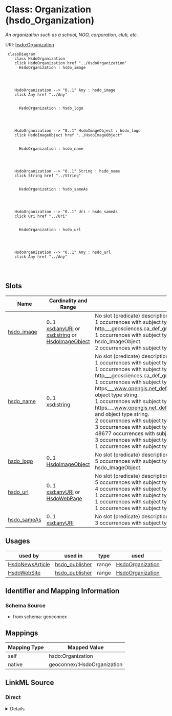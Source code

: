 

# Class: Organization (hsdo_Organization)


_An organization such as a school, NGO, corporation, club, etc._





URI: [hsdo:Organization](http://schema.org/Organization)






```mermaid
 classDiagram
    class HsdoOrganization
    click HsdoOrganization href "../HsdoOrganization"
      HsdoOrganization : hsdo_image
        
          
    
    
    HsdoOrganization --> "0..1" Any : hsdo_image
    click Any href "../Any"

        
      HsdoOrganization : hsdo_logo
        
          
    
    
    HsdoOrganization --> "0..1" HsdoImageObject : hsdo_logo
    click HsdoImageObject href "../HsdoImageObject"

        
      HsdoOrganization : hsdo_name
        
          
    
    
    HsdoOrganization --> "0..1" String : hsdo_name
    click String href "../String"

        
      HsdoOrganization : hsdo_sameAs
        
          
    
    
    HsdoOrganization --> "0..1" Uri : hsdo_sameAs
    click Uri href "../Uri"

        
      HsdoOrganization : hsdo_url
        
          
    
    
    HsdoOrganization --> "0..1" Any : hsdo_url
    click Any href "../Any"

        
      
```




<!-- no inheritance hierarchy -->


## Slots

| Name | Cardinality and Range | Description | Inheritance |
| ---  | --- | --- | --- |
| [hsdo_image](../slots/hsdo_image.md) | 0..1 <br/> [xsd:anyURI](xsd:anyURI)&nbsp;or&nbsp;<br />[xsd:string](xsd:string)&nbsp;or&nbsp;<br />[HsdoImageObject](../classes/HsdoImageObject.md) | No slot (predicate) description specified <br/> 1 occurrences with subject type http___geosciences.ca_def_groundwater#GW_HydrogeoUnit and object type string.<br/>1 occurrences with subject type hsdo_Organization and object type hsdo_ImageObject.<br/>2 occurrences with subject type hsdo_NewsArticle and object type uri. | direct |
| [hsdo_name](../slots/hsdo_name.md) | 0..1 <br/> [xsd:string](xsd:string) | No slot (predicate) description specified <br/> 1 occurrences with subject type rdfs_Resource and object type string.<br/>1 occurrences with subject type http___geosciences.ca_def_groundwater#GW_HydrogeoUnit and object type string.<br/>1 occurrences with subject type https___www.opengis.net_def_appschema_hy_features_hyf_HY_Catchment and object type string.<br/>1 occurrences with subject type https___www.opengis.net_def_appschema_hy_features_hyf_HY_HydrometricNetwork and object type string.<br/>2 occurrences with subject type hsdo_Person and object type string.<br/>3 occurrences with subject type hsdo_Organization and object type string.<br/>48677 occurrences with subject type hsdo_WebPage and object type string.<br/>3 occurrences with subject type hsdo_ListItem and object type string.<br/>1 occurrences with subject type hsdo_WebSite and object type string. | direct |
| [hsdo_logo](../slots/hsdo_logo.md) | 0..1 <br/> [HsdoImageObject](../classes/HsdoImageObject.md) | No slot (predicate) description specified <br/> 5 occurrences with subject type hsdo_Organization and object type hsdo_ImageObject. | direct |
| [hsdo_url](../slots/hsdo_url.md) | 0..1 <br/> [xsd:anyURI](xsd:anyURI)&nbsp;or&nbsp;<br />[HsdoWebPage](../classes/HsdoWebPage.md) | No slot (predicate) description specified <br/> 5 occurrences with subject type hsdo_ImageObject and object type uri.<br/>4 occurrences with subject type hsdo_WebPage and object type hsdo_WebPage.<br/>1 occurrences with subject type hsdo_Organization and object type hsdo_WebPage.<br/>1 occurrences with subject type hsdo_WebSite and object type hsdo_WebPage.<br/>1 occurrences with subject type hsdo_WebPage and object type uri. | direct |
| [hsdo_sameAs](../slots/hsdo_sameAs.md) | 0..1 <br/> [xsd:anyURI](xsd:anyURI) | No slot (predicate) description specified <br/> 3 occurrences with subject type hsdo_Organization and object type uri. | direct |





## Usages

| used by | used in | type | used |
| ---  | --- | --- | --- |
| [HsdoNewsArticle](../classes/HsdoNewsArticle.md) | [hsdo_publisher](../slots/hsdo_publisher.md) | range | [HsdoOrganization](../classes/HsdoOrganization.md) |
| [HsdoWebSite](../classes/HsdoWebSite.md) | [hsdo_publisher](../slots/hsdo_publisher.md) | range | [HsdoOrganization](../classes/HsdoOrganization.md) |






## Identifier and Mapping Information







### Schema Source


* from schema: geoconnex




## Mappings

| Mapping Type | Mapped Value |
| ---  | ---  |
| self | hsdo:Organization |
| native | geoconnex/:HsdoOrganization |







## LinkML Source

<!-- TODO: investigate https://stackoverflow.com/questions/37606292/how-to-create-tabbed-code-blocks-in-mkdocs-or-sphinx -->

### Direct

<details>
```yaml
name: hsdo_Organization
conforms_to: No schema conformance document specified
description: An organization such as a school, NGO, corporation, club, etc.
title: Organization
notes:
- Class with 3 occurrences.
from_schema: geoconnex
rank: 1000
slots:
- hsdo_image
- hsdo_name
- hsdo_logo
- hsdo_url
- hsdo_sameAs
class_uri: hsdo:Organization

```
</details>

### Induced

<details>
```yaml
name: hsdo_Organization
conforms_to: No schema conformance document specified
description: An organization such as a school, NGO, corporation, club, etc.
title: Organization
notes:
- Class with 3 occurrences.
from_schema: geoconnex
rank: 1000
attributes:
  hsdo_image:
    name: hsdo_image
    description: No slot (predicate) description specified
    comments:
    - 1 occurrences with subject type http___geosciences.ca_def_groundwater#GW_HydrogeoUnit
      and object type string.
    - 1 occurrences with subject type hsdo_Organization and object type hsdo_ImageObject.
    - 2 occurrences with subject type hsdo_NewsArticle and object type uri.
    examples:
    - description: http___geosciences.ca_def_groundwater#GW_HydrogeoUnit → string
      object:
        example_object: http://gin.gw-info.net/service/ngwds//en/wms/ngwd-wms/inset?REQUEST=GetMap&SERVICE=WMS&VERSION=1.1.1&LAYERS=area&STYLES=&FORMAT=image/png&BGCOLOR=0xFFFFFF&TRANSPARENT=TRUE&SRS=EPSG:4326&BBOX=-73.6883387829505,44.9741147159004,-72.8050177950318,45.6366054568393&WIDTH=400&HEIGHT=300&TABLE=gw_data.hydrogeological_units&FIELD=id&ID=1
        example_predicate: hsdo:image
        example_subject: https://geoconnex.ca/id/hydrogeounits/Richelieu1
    - description: hsdo_Organization → hsdo_ImageObject
      object:
        example_object: https://internetofwater.org/#organizationLogo
        example_predicate: hsdo:image
        example_subject: https://internetofwater.org/#organization
    - description: hsdo_NewsArticle → uri
      object:
        example_object: https://cdn.arcgis.com/sharing/rest/content/items/0ecb1aaf143b4e1981dbe30f38fceec5/resources/H3VVK2S0MqXGFbHoqFWxE.png?w=400
        example_predicate: hsdo:image
        example_subject: https://gleaner.io/xid/genid/cktr9ekip8ta6ev27pkg
    from_schema: geoconnex
    rank: 1000
    slot_uri: hsdo:image
    alias: hsdo_image
    owner: hsdo_Organization
    domain_of:
    - hsdo_NewsArticle
    - hsdo_Organization
    - http___geosciences.ca_def_groundwater#GW_HydrogeoUnit
    range: Any
    any_of:
    - range: uri
    - range: string
    - range: hsdo_ImageObject
  hsdo_name:
    name: hsdo_name
    description: No slot (predicate) description specified
    comments:
    - 1 occurrences with subject type rdfs_Resource and object type string.
    - 1 occurrences with subject type http___geosciences.ca_def_groundwater#GW_HydrogeoUnit
      and object type string.
    - 1 occurrences with subject type https___www.opengis.net_def_appschema_hy_features_hyf_HY_Catchment
      and object type string.
    - 1 occurrences with subject type https___www.opengis.net_def_appschema_hy_features_hyf_HY_HydrometricNetwork
      and object type string.
    - 2 occurrences with subject type hsdo_Person and object type string.
    - 3 occurrences with subject type hsdo_Organization and object type string.
    - 48677 occurrences with subject type hsdo_WebPage and object type string.
    - 3 occurrences with subject type hsdo_ListItem and object type string.
    - 1 occurrences with subject type hsdo_WebSite and object type string.
    examples:
    - description: rdfs_Resource → string
      object:
        example_object: 'Watershed : Little River - Riviere Richelieu'
        example_predicate: hsdo:name
        example_subject: https://geoconnex.ca/id/catchment/02OJ*CA
    - description: http___geosciences.ca_def_groundwater#GW_HydrogeoUnit → string
      object:
        example_object: 'Hydrogeologic unit : Southern St Lawrence Platform'
        example_predicate: hsdo:name
        example_subject: https://geoconnex.ca/id/hydrogeounits/Richelieu1
    - description: https___www.opengis.net_def_appschema_hy_features_hyf_HY_Catchment
        → string
      object:
        example_object: Waunakee Marsh-Sixmile Creek
        example_predicate: hsdo:name
        example_subject: https://geoconnex.us/SELFIE/usgs/huc/huc12obs/070900020601
    - description: https___www.opengis.net_def_appschema_hy_features_hyf_HY_HydrometricNetwork
        → string
      object:
        example_object: Waunakee Marsh-Sixmile Creek Monitoring Network
        example_predicate: hsdo:name
        example_subject: https://geoconnex.us/SELFIE/usgs/hydrometricnetwork/huc12obs/070900020601
    - description: hsdo_Person → string
      object:
        example_object: Kyle Onda
        example_predicate: hsdo:name
        example_subject: https://gleaner.io/xid/genid/cktr9ekip8ta6ev27pl0
    - description: hsdo_Organization → string
      object:
        example_object: Esri
        example_predicate: hsdo:name
        example_subject: https://gleaner.io/xid/genid/cktr9ekip8ta6ev27plg
    - description: hsdo_WebPage → string
      object:
        example_object: Home
        example_predicate: hsdo:name
        example_subject: https://internetofwater.org/
    - description: hsdo_ListItem → string
      object:
        example_object: Home
        example_predicate: hsdo:name
        example_subject: https://internetofwater.org/#listItem
    - description: hsdo_WebSite → string
      object:
        example_object: Internet of Water
        example_predicate: hsdo:name
        example_subject: https://internetofwater.org/#website
    from_schema: geoconnex
    rank: 1000
    slot_uri: hsdo:name
    alias: hsdo_name
    owner: hsdo_Organization
    domain_of:
    - hsdo_ListItem
    - hsdo_Organization
    - hsdo_Person
    - hsdo_WebPage
    - hsdo_WebSite
    - http___geosciences.ca_def_groundwater#GW_HydrogeoUnit
    - https___www.opengis.net_def_appschema_hy_features_hyf_HY_Catchment
    - https___www.opengis.net_def_appschema_hy_features_hyf_HY_HydrometricNetwork
    - rdfs_Resource
    range: string
  hsdo_logo:
    name: hsdo_logo
    description: No slot (predicate) description specified
    comments:
    - 5 occurrences with subject type hsdo_Organization and object type hsdo_ImageObject.
    examples:
    - description: hsdo_Organization → hsdo_ImageObject
      object:
        example_object: https://internetofwater.org/who-we-are/#organizationLogo
        example_predicate: hsdo:logo
        example_subject: https://internetofwater.org/#organization
    from_schema: geoconnex
    rank: 1000
    slot_uri: hsdo:logo
    alias: hsdo_logo
    owner: hsdo_Organization
    domain_of:
    - hsdo_Organization
    range: hsdo_ImageObject
  hsdo_url:
    name: hsdo_url
    description: No slot (predicate) description specified
    comments:
    - 5 occurrences with subject type hsdo_ImageObject and object type uri.
    - 4 occurrences with subject type hsdo_WebPage and object type hsdo_WebPage.
    - 1 occurrences with subject type hsdo_Organization and object type hsdo_WebPage.
    - 1 occurrences with subject type hsdo_WebSite and object type hsdo_WebPage.
    - 1 occurrences with subject type hsdo_WebPage and object type uri.
    examples:
    - description: hsdo_ImageObject → uri
      object:
        example_object: https://storymaps.arcgis.com/static/images/logo.png
        example_predicate: hsdo:url
        example_subject: https://gleaner.io/xid/genid/cktr9ekip8ta6ev27pm0
    - description: hsdo_WebPage → hsdo_WebPage
      object:
        example_object: https://internetofwater.org/internet-of-water-principles/
        example_predicate: hsdo:url
        example_subject: https://internetofwater.org/internet-of-water-principles/#webpage
    - description: hsdo_Organization → hsdo_WebPage
      object:
        example_object: https://internetofwater.org/
        example_predicate: hsdo:url
        example_subject: https://internetofwater.org/#organization
    - description: hsdo_WebSite → hsdo_WebPage
      object:
        example_object: https://internetofwater.org/
        example_predicate: hsdo:url
        example_subject: https://internetofwater.org/#website
    - description: hsdo_WebPage → uri
      object:
        example_object: https://internetofwater.org/who-we-are/
        example_predicate: hsdo:url
        example_subject: https://internetofwater.org/who-we-are/#webpage
    from_schema: geoconnex
    rank: 1000
    slot_uri: hsdo:url
    alias: hsdo_url
    owner: hsdo_Organization
    domain_of:
    - hsdo_ImageObject
    - hsdo_Organization
    - hsdo_WebPage
    - hsdo_WebSite
    range: Any
    any_of:
    - range: uri
    - range: hsdo_WebPage
  hsdo_sameAs:
    name: hsdo_sameAs
    description: No slot (predicate) description specified
    comments:
    - 3 occurrences with subject type hsdo_Organization and object type uri.
    examples:
    - description: hsdo_Organization → uri
      object:
        example_object: https://twitter.com/internetofh2o
        example_predicate: hsdo:sameAs
        example_subject: https://internetofwater.org/#organization
    from_schema: geoconnex
    rank: 1000
    slot_uri: hsdo:sameAs
    alias: hsdo_sameAs
    owner: hsdo_Organization
    domain_of:
    - hsdo_Organization
    range: uri
class_uri: hsdo:Organization

```
</details>
